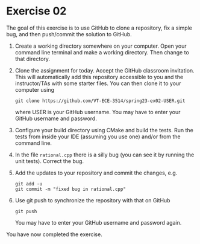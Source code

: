 # Exercise 02

The goal of this exercise is to use GitHub to clone a repository, fix a simple bug, and then push/commit the solution to GitHub.

1. Create a working directory somewhere on your computer. Open your command line terminal and make a working directory. Then change to that directory.

2. Clone the assignment for today. Accept the GitHub classroom invitation. This will automatically add this repository accessible to you and the instructor/TAs with some starter files. You can then clone it to your computer using

	```git clone https://github.com/VT-ECE-3514/spring23-ex02-USER.git```
	
	where USER is your GitHub username. You may have to enter your GitHub 
	username and password.
	
3. Configure your build directory using CMake and build the tests. Run the tests from inside your IDE (assuming you use one) and/or from the command line.

4. In the file ``rational.cpp`` there is a silly bug (you can see it by running the unit tests). Correct the bug.
	
5. Add the updates to your repository and commit the changes, e.g.

	```
	git add -u
   	git commit -m "fixed bug in rational.cpp"
	```
	
6. Use git push to synchronize the repository with that on GitHub

	```git push```
	
	You may have to enter your GitHub username and password again.

You have now completed the exercise.
